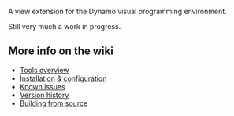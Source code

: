 A view extension for the Dynamo visual programming environment. 

Still very much a work in progress.

## More info on the wiki

- [Tools overview](https://github.com/andydandy74/Monito/wiki/Tools-Overview)
- [Installation & configuration](https://github.com/andydandy74/Monito/wiki/Installation-&-Configuration)
- [Known issues](https://github.com/andydandy74/Monito/wiki/Known-issues)
- [Version history](https://github.com/andydandy74/Monito/wiki/Version-history)
- [Building from source](https://github.com/andydandy74/Monito/wiki/Building-from-Source)
